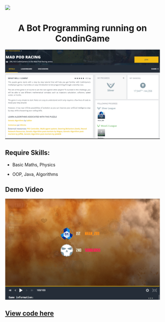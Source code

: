 <img src="https://img.shields.io/badge/JAVA-openjdk_11.0.23-white?logo=java"/>

# <div align="center">A Bot Programming running on CondinGame</div>

[![Started](Started.png)](https://www.codingame.com/multiplayer/bot-programming/mad-pod-racing)

## Require Skills:

- Basic Maths, Physics

- OOP, Java, Algorithms

## Demo Video

[![Watch the video](demoVideo.png)](https://www.codingame.com/replay/796858920)

## [View code here](Player.java)